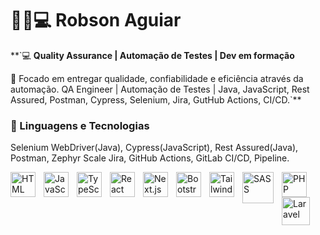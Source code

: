 # 👨‍💻💻 Robson Aguiar

**`💻 **Quality Assurance | Automação de Testes | Dev em formação** 

 🎯 Focado em entregar qualidade, confiabilidade e eficiência através da automação.
 QA Engineer | Automação de Testes | Java, JavaScript, Rest Assured, Postman, Cypress, Selenium, Jira, GutHub Actions, CI/CD.`**


### 🤖 Linguagens e Tecnologias
Selenium WebDriver(Java), Cypress(JavaScript), Rest Assured(Java), Postman, Zephyr Scale Jira, GitHub Actions, GitLab CI/CD, Pipeline.

<img 
    align="left" 
    alt="HTML"
    title="HTML" 
    width="40px"
    style="padding-right: 10px;" 
     src="https://cdn.jsdelivr.net/gh/devicons/devicon@latest/icons/java/java-original-wordmark.svg" 
/>
<img 
    align="left" 
    alt="JavaScript" 
    title="JavaScript"
    width="40px"   
    style="padding-right: 10px;" 
    src="https://cdn.jsdelivr.net/gh/devicons/devicon@latest/icons/javascript/javascript-original.svg" 
/>
<img 
    align="left" 
    alt="TypeScript"
    title="TypeScript" 
    width="40px"    style="padding-right: 10px;" 
    src="https://cdn.jsdelivr.net/gh/devicons/devicon@latest/icons/postman/postman-original.svg" 
/>
<img 
    align="left" 
    alt="React"
    title="React" 
    width="40px"    style="padding-right: 10px;" 
    src="https://cdn.jsdelivr.net/gh/devicons/devicon@latest/icons/cypressio/cypressio-original.svg" 
/>
<img 
    align="left" 
    alt="Next.js" 
    title="Next.js"
    width="40px"    style="padding-right: 10px;" 
    src="https://cdn.jsdelivr.net/gh/devicons/devicon@latest/icons/intellij/intellij-original.svg" 
/>
<img 
    align="left" 
    alt="Bootstrap"
    title="Bootstrap" 
    width="40px"    style="padding-right: 10px;" 
    src="https://cdn.jsdelivr.net/gh/devicons/devicon@latest/icons/vscode/vscode-original-wordmark.svg" 
/>
<img 
    align="left" 
    alt="Tailwind" 
    title="Tailwind"
    width="40px"    style="padding-right: 10px;" 
   src="https://cdn.jsdelivr.net/gh/devicons/devicon@latest/icons/selenium/selenium-original.svg" 
/>
<img 
    align="left" 
    alt="SASS" 
    title="SASS"
    width="50px"    style="padding-right: 10px;" 
    src="https://cdn.jsdelivr.net/gh/devicons/devicon@latest/icons/fastapi/fastapi-original-wordmark.svg" 
/>
<img 
    align="left" 
    alt="PHP" 
    title="PHP"
    width="40px" 
    style="padding-right: 10px;" 
    src="https://cdn.jsdelivr.net/gh/devicons/devicon@latest/icons/githubactions/githubactions-original-wordmark.svg" 
/>
<img 
    align="left" 
    alt="Laravel" 
    title="Laravel"
    width="45px" 
    style="padding-right: 10px;" 
    src="https://cdn.jsdelivr.net/gh/devicons/devicon@latest/icons/github/github-original-wordmark.svg" 
/>

<br/>
<br/>
